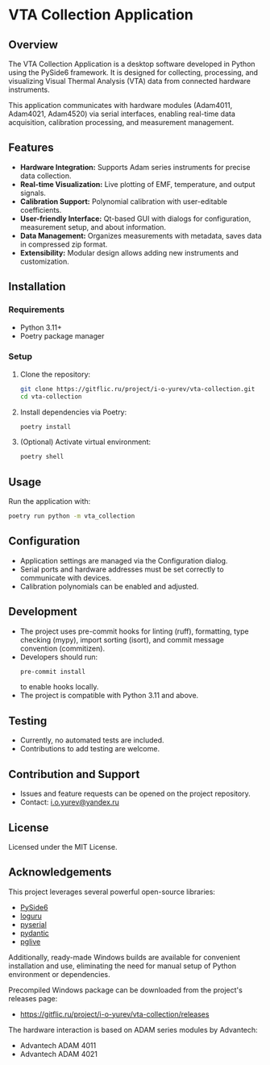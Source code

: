 # VTA Collection Application

## Overview

The VTA Collection Application is a desktop software developed in Python using the PySide6 framework. It is designed for collecting, processing, and visualizing Visual Thermal Analysis (VTA) data from connected hardware instruments.

This application communicates with hardware modules (Adam4011, Adam4021, Adam4520) via serial interfaces, enabling real-time data acquisition, calibration processing, and measurement management.

## Features

- **Hardware Integration:** Supports Adam series instruments for precise data collection.
- **Real-time Visualization:** Live plotting of EMF, temperature, and output signals.
- **Calibration Support:** Polynomial calibration with user-editable coefficients.
- **User-friendly Interface:** Qt-based GUI with dialogs for configuration, measurement setup, and about information.
- **Data Management:** Organizes measurements with metadata, saves data in compressed zip format.
- **Extensibility:** Modular design allows adding new instruments and customization.

## Installation

### Requirements

- Python 3.11+
- Poetry package manager

### Setup

1. Clone the repository:
   ```bash
   git clone https://gitflic.ru/project/i-o-yurev/vta-collection.git
   cd vta-collection
   ```

2. Install dependencies via Poetry:
   ```bash
   poetry install
   ```

3. (Optional) Activate virtual environment:
   ```bash
   poetry shell
   ```

## Usage

Run the application with:
```bash
poetry run python -m vta_collection
```

## Configuration

- Application settings are managed via the Configuration dialog.
- Serial ports and hardware addresses must be set correctly to communicate with devices.
- Calibration polynomials can be enabled and adjusted.

## Development

- The project uses pre-commit hooks for linting (ruff), formatting, type checking (mypy), import sorting (isort), and commit message convention (commitizen).
- Developers should run:
  ```bash
  pre-commit install
  ```
  to enable hooks locally.
- The project is compatible with Python 3.11 and above.

## Testing

- Currently, no automated tests are included.
- Contributions to add testing are welcome.

## Contribution and Support

- Issues and feature requests can be opened on the project repository.
- Contact: i.o.yurev@yandex.ru

## License

Licensed under the MIT License.


## Acknowledgements

This project leverages several powerful open-source libraries:

- [PySide6](https://doc.qt.io/qtforpython/)
- [loguru](https://github.com/Delgan/loguru)
- [pyserial](https://pyserial.readthedocs.io/)
- [pydantic](https://docs.pydantic.dev/)
- [pglive](https://github.com/pglive/pglive)

Additionally, ready-made Windows builds are available for convenient installation and use, eliminating the need for manual setup of Python environment or dependencies.

Precompiled Windows package can be downloaded from the project's releases page:
- https://gitflic.ru/project/i-o-yurev/vta-collection/releases

The hardware interaction is based on ADAM series modules by Advantech:
- Advantech ADAM 4011
- Advantech ADAM 4021
